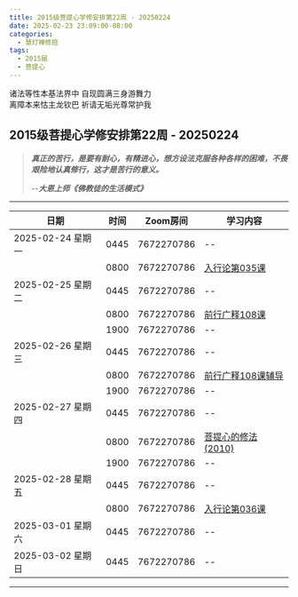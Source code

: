 ```yaml
---
title: 2015级菩提心学修安排第22周 - 20250224
date: 2025-02-23 23:09:00-08:00
categories:
  - 慧灯禅修班
tags:
  - 2015届
  - 菩提心
---
```

诸法等性本基法界中 自现圆满三身游舞力  
离障本来怙主龙钦巴 祈请无垢光尊常护我

## 2015级菩提心学修安排第22周 - 20250224

> *__真正的苦行，是要有耐心，有精进心，想方设法克服各种各样的困难，不畏艰险地认真修行，这才是苦行的意义。__*
>
> --***大恩上师《佛教徒的生活模式》***

---

|日期 |时间|Zoom房间|学习内容|
|--|--|--|--|
| 2025-02-24 星期一|0445|7672270786|--|
| |0800|7672270786|[入行论第035课](https://huidengchanxiu.net/refs/rxl/03#第三十五节课) |
| 2025-02-25 星期二 |0445|7672270786|--|
|   |0800|7672270786| [前行广释108课](https://huidengchanxiu.net/refs/qxgs/qxgs-09ptx/#前行广释第108课) |
|   |1900|7672270786|--|
| 2025-02-26 星期三  |0445|7672270786|--|
|   |0800|7672270786| [前行广释108课辅导](https://huidengchanxiu.net/refs/qxgs/fudao/qxgsfd-09ptx/#前行广释第108课辅导) |
|   |1900|7672270786| -- |
| 2025-02-27 星期四|0445|7672270786|--|
|   |0800|7672270786| [菩提心的修法(2010)](https://www.fohuifayu.com/index.php/huideng-jiangtang/fofa-jianxiu/puti-xin/703-l10031) |
|   |1900|7672270786|--|
| 2025-02-28 星期五|0445|7672270786|--|
| |0800|7672270786|[入行论第036课](https://huidengchanxiu.net/refs/rxl/04#第三十六节课) |
| 2025-03-01 星期六|0445|7672270786| -- |
| 2025-03-02 星期日|0445|7672270786| -- |
---

